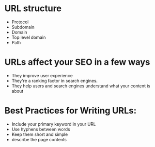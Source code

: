 # URL structure
- Protocol
- Subdomain
- Domain
- Top level domain
- Path

# URLs affect your SEO in a few ways
- They improve user experience
- They're a ranking factor in search engines.
- They help users and search engines understand what your content is about

# Best Practices for Writing URLs:
- Include your primary keyword in your URL
- Use hyphens between words
- Keep them short and simple
- describe the page contents

